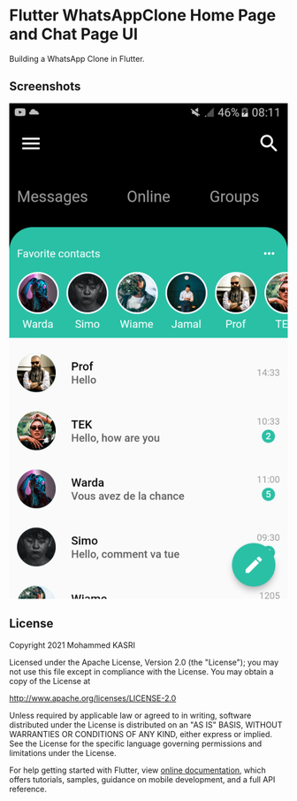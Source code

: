 # Flutter WhatsAppClone Home Page and Chat Page UI

Building a WhatsApp Clone in Flutter.

## Screenshots

![alt text](https://github.com/mrkasri/whatsapp_clone/blob/master/images/avatar/screenshot.png?raw=true)


## License

Copyright 2021 Mohammed KASRI

Licensed under the Apache License, Version 2.0 (the "License");
you may not use this file except in compliance with the License.
You may obtain a copy of the License at

   http://www.apache.org/licenses/LICENSE-2.0

Unless required by applicable law or agreed to in writing, software
distributed under the License is distributed on an "AS IS" BASIS,
WITHOUT WARRANTIES OR CONDITIONS OF ANY KIND, either express or implied.
See the License for the specific language governing permissions and
limitations under the License.




For help getting started with Flutter, view 
[online documentation](https://flutter.dev/docs), which offers tutorials,
samples, guidance on mobile development, and a full API reference.
